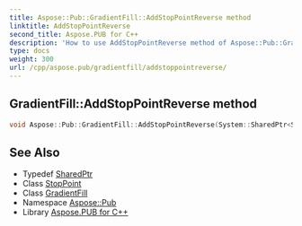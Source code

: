 ```yaml
---
title: Aspose::Pub::GradientFill::AddStopPointReverse method
linktitle: AddStopPointReverse
second_title: Aspose.PUB for C++
description: 'How to use AddStopPointReverse method of Aspose::Pub::GradientFill class in C++.'
type: docs
weight: 300
url: /cpp/aspose.pub/gradientfill/addstoppointreverse/
---
```

## GradientFill::AddStopPointReverse method




```cpp
void Aspose::Pub::GradientFill::AddStopPointReverse(System::SharedPtr<StopPoint> point)
```

## See Also

* Typedef [SharedPtr](../../../system/sharedptr/)
* Class [StopPoint](../../stoppoint/)
* Class [GradientFill](../)
* Namespace [Aspose::Pub](../../)
* Library [Aspose.PUB for C++](../../../)

